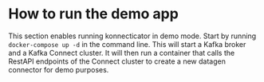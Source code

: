 # How to run the demo app
This section enables running konnecticator in demo mode. 
Start by running `docker-compose up -d` in the command line. This will start a Kafka broker and a Kafka Connect cluster. It will then run a container that calls the RestAPI endpoints of the Connect cluster to create a new datagen connector for demo purposes.